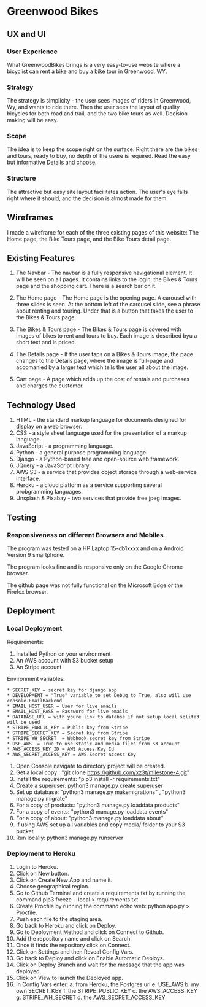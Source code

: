 # Greenwood Bikes

## UX and UI

### User Experience

What GreenwoodBikes brings is a very easy-to-use website where a bicyclist can rent a bike and buy a bike tour in Greenwood, WY.

### Strategy

The strategy is simplicity - the user sees images of riders in Greenwood, Wy, and wants to ride there.  Then the user sees the layout of quality bicycles for both road and trail, and the two bike tours as well. Decision making will be easy.

### Scope

The idea is to keep the scope right on the surface. Right there are the bikes and tours, ready to buy, no depth of the usere is required. Read the easy but informative Details and choose.

### Structure 

The attractive but easy site layout facilitates action. The user's eye falls right where it should, and the decision is almost made for them.

## Wireframes

I made a wireframe for each of the three existing pages of this website: The Home page, the Bike Tours page, and the Bike Tours detail page.

## Existing Features

1. The Navbar - The navbar is a fully responsive navigational element. It will be seen on all pages. It contains links to the login, the Bikes & Tours page and the shopping cart. There is a search bar on it.

2. The Home page - The Home page is the opening page. A carousel with three slides is seen. At the bottom left of the carousel slide, see a phrase about renting and touring. Under that is a button that takes the user to the Bikes & Tours page.

3. The Bikes & Tours page - The Bikes & Tours page is covered with images of bikes to rent and tours to buy. Each image is described byu a short text and is priced.

4. The Details page - If the user taps on a Bikes & Tours image, the page changes to the Details page, where the image is full-page and accomanied by a larger text which tells the user all about the image.

5. Cart page - A page which adds up the cost of rentals and purchases and charges the customer. 

## Technology Used

1. HTML - the standard markup language for documents designed for display on a web browser.
2. CSS - a style sheet language used for the presentation of a markup language.
3. JavaScript - a programming language.
4. Python - a general purpose programming language.
5. Django - a Python-based free and open-source web framework.
6. JQuery - a JavaScript library.
9. AWS S3 - a service that provides object storage through a web-service interface.
10. Heroku - a cloud platform as a service supporting several probgramming languages.
11. Unsplash & Pixabay - two services that provide free jpeg images.

## Testing

### Responsiveness on different Browsers and Mobiles

The program was tested on a HP Laptop 15-db1xxxx and on a Android Version 9 smartphone. 

The program looks fine and is responsive only on the Google Chrome browser.

The github page was not fully functional on the Microsoft Edge or the Firefox browser.

## Deployment

### Local Deployment

Requirements: 
1. Installed Python on your environment 
2. An AWS account with S3 bucket setup
3. An Stripe account

Environment variables:

    * SECRET_KEY = secret key for django app
    * DEVELOPMENT = "True" variable to set Debug to True, also will use console.EmailBackend
    * EMAIL_HOST_USER = User for live emails
    * EMAIL_HOST_PASS = Password for live emails
    * DATABASE_URL = with youre link to databse if not setup local sqlite3 will be used
    * STRIPE_PUBLIC_KEY = Public key from Stripe
    * STRIPE_SECRET_KEY = Secret key from Stripe
    * STRIPE_WH_SECRET  = Webhook secret key from Stripe
    * USE_AWS  = True to use static and media files from S3 account
    * AWS_ACCESS_KEY_ID = AWS Access Key Id
    * AWS_SECRET_ACCESS_KEY = AWS Secret Access Key

1. Open Console navigate to directory project will be created.
2. Get a local copy : "git clone https://github.com/xz3t/milestone-4.git"
3. Install the requirements: "pip3 install -r requirements.txt"
4. Create a superuser: python3 manage.py create superuser
5. Set up database: "python3 manage.py makemigrations" , "python3 manage.py migrate"
6. For a copy of products: "python3 manage.py loaddata products"
7. For a copy of events: "python3 manage.py loaddata events"
8. For a copy of about: "python3 manage.py loaddata about"
9. If using AWS set up all variables and copy media/ folder to your S3 bucket
10. Run locally: python3 manage.py runserver

### Deployment to Heroku

1. Login to Heroku.
2. Click on New button.
3. Click on Create New App and name it.
4. Choose geographical region.
5. Go to Github Terminal and create a requirements.txt by running the command pip3 freeze --local > requirements.txt.
6. Create Procfile by running the command echo web: python app.py > Procfile.
7. Push each file to the staging area.
8. Go back to Heroku and click on Deploy.
9. Go to Deployment Method and click on Connect to Github.
10. Add the repository name and click on Search.
11. Once it finds the repository click on Connect.
12. Click on Settings and then Reveal Config Vars.
13. Go back to Deploy and click on Enable Automatic Deploys.
14. Click on Deploy Branch and wait for the message that the app was deployed.
15. Click on View to launch the Deployed app. 
16. In Config Vars enter:
        a. from Heroku, the Postgres url   e. USE_AWS
        b. my own SECRET_KEY               f. the STRIPE_PUBLIC_KEY
        c. the AWS_ACCESS_KEY              g. STRIPE_WH_SECRET
        d. the AWS_SECRET_ACCESS_KEY
